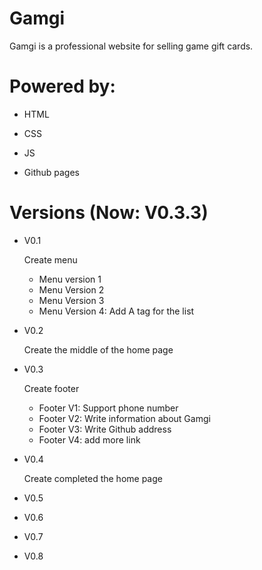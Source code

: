# Gamgi
 Gamgi is a professional website for selling game gift cards.
# Powered by:
   - HTML 

   - CSS

   - JS

   - Github pages
# Versions (Now: V0.3.3)
  - V0.1

     Create menu

     - Menu version 1
     - Menu Version 2
     - Menu Version 3
     - Menu Version 4:  Add A tag for the list

  - V0.2

     Create the middle of the home page

  - V0.3

     Create footer

     - Footer V1:  Support phone number
     - Footer V2:  Write information about Gamgi
     - Footer V3:  Write Github address
     - Footer V4:  add more link
  - V0.4

     Create completed the home page
    
  - V0.5
    
  - V0.6
  
  - V0.7
   
  - V0.8
